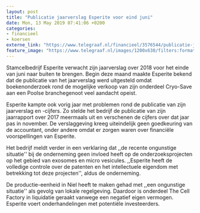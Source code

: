 ```yaml
---
layout: post
title: "Publicatie jaarverslag Esperite voor eind juni"
date: Mon, 13 May 2019 07:41:06 +0200
categories: 
- financieel 
- koersen 
externe_link: "https://www.telegraaf.nl/financieel/3576544/publicatie-jaarverslag-esperite-voor-eind-juni"
feature_image: "https://www.telegraaf.nl/images/1200x630/filters:format(jpeg):quality(80)/cdn-kiosk-api.telegraaf.nl/db056fae-7541-11e9-941a-02c309bc01c1.jpg"
---
```


<p class="intro">Stamcelbedrijf Esperite verwacht zijn jaarverslag over 2018 voor het einde van juni naar buiten te brengen. Begin deze maand maakte Esperite bekend dat de publicatie van het jaarverslag werd uitgesteld omdat boekenonderzoek rond de mogelijke verkoop van zijn onderdeel Cryo-Save aan een Poolse branchegenoot veel aandacht opeist.</p> <p>Esperite kampte ook vorig jaar met problemen rond de publicatie van zijn jaarverslag en -cijfers. Zo stelde het bedrijf de publicatie van zijn jaarrapport over 2017 meermaals uit en verschenen de cijfers over dat jaar pas in november. De verslaggeving kreeg uiteindelijk geen goedkeuring van de accountant, onder andere omdat er zorgen waren over financiële voorspellingen van Esperite.</p><p>Het bedrijf meldt verder in een verklaring dat ,,de recente ongunstige situatie'' bij de onderneming geen invloed heeft op de onderzoeksprojecten op het gebied van exosomes en micro vesicules. ,,Esperite heeft de volledige controle over de patenten en het intellectuele eigendom met betrekking tot deze projecten'', aldus de onderneming.</p><p>De productie-eenheid in Niel heeft te maken gehad met ,,een ongunstige situatie'' als gevolg van lokale regelgeving. Daardoor is onderdeel The Cell Factory in liquidatie geraakt vanwege een negatief eigen vermogen. Esperite voert onderhandelingen met potentiële investeerders.</p>
